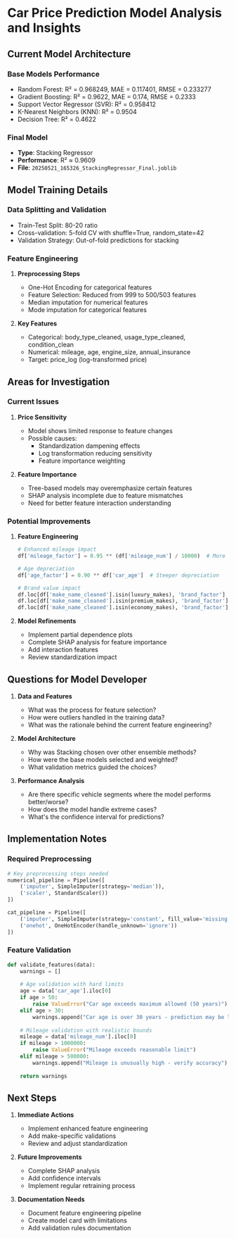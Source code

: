 # Car Price Prediction Model Analysis and Insights

## Current Model Architecture

### Base Models Performance
- Random Forest: R² = 0.968249, MAE = 0.117401, RMSE = 0.233277
- Gradient Boosting: R² = 0.9622, MAE = 0.174, RMSE = 0.2333
- Support Vector Regressor (SVR): R² = 0.958412
- K-Nearest Neighbors (KNN): R² = 0.9504
- Decision Tree: R² = 0.4622

### Final Model
- **Type**: Stacking Regressor
- **Performance**: R² ≈ 0.9609
- **File**: `20250521_165326_StackingRegressor_Final.joblib`

## Model Training Details

### Data Splitting and Validation
- Train-Test Split: 80-20 ratio
- Cross-validation: 5-fold CV with shuffle=True, random_state=42
- Validation Strategy: Out-of-fold predictions for stacking

### Feature Engineering
1. **Preprocessing Steps**
   - One-Hot Encoding for categorical features
   - Feature Selection: Reduced from 999 to 500/503 features
   - Median imputation for numerical features
   - Mode imputation for categorical features

2. **Key Features**
   - Categorical: body_type_cleaned, usage_type_cleaned, condition_clean
   - Numerical: mileage, age, engine_size, annual_insurance
   - Target: price_log (log-transformed price)

## Areas for Investigation

### Current Issues
1. **Price Sensitivity**
   - Model shows limited response to feature changes
   - Possible causes:
     - Standardization dampening effects
     - Log transformation reducing sensitivity
     - Feature importance weighting

2. **Feature Importance**
   - Tree-based models may overemphasize certain features
   - SHAP analysis incomplete due to feature mismatches
   - Need for better feature interaction understanding

### Potential Improvements

1. **Feature Engineering**
   ```python
   # Enhanced mileage impact
   df['mileage_factor'] = 0.95 ** (df['mileage_num'] / 10000)  # More gradual decline
   
   # Age depreciation
   df['age_factor'] = 0.90 ** df['car_age']  # Steeper depreciation
   
   # Brand value impact
   df.loc[df['make_name_cleaned'].isin(luxury_makes), 'brand_factor'] = 1.3
   df.loc[df['make_name_cleaned'].isin(premium_makes), 'brand_factor'] = 1.1
   df.loc[df['make_name_cleaned'].isin(economy_makes), 'brand_factor'] = 0.9
   ```

2. **Model Refinements**
   - Implement partial dependence plots
   - Complete SHAP analysis for feature importance
   - Add interaction features
   - Review standardization impact

## Questions for Model Developer

1. **Data and Features**
   - What was the process for feature selection?
   - How were outliers handled in the training data?
   - What was the rationale behind the current feature engineering?

2. **Model Architecture**
   - Why was Stacking chosen over other ensemble methods?
   - How were the base models selected and weighted?
   - What validation metrics guided the choices?

3. **Performance Analysis**
   - Are there specific vehicle segments where the model performs better/worse?
   - How does the model handle extreme cases?
   - What's the confidence interval for predictions?

## Implementation Notes

### Required Preprocessing
```python
# Key preprocessing steps needed
numerical_pipeline = Pipeline([
    ('imputer', SimpleImputer(strategy='median')),
    ('scaler', StandardScaler())
])

cat_pipeline = Pipeline([
    ('imputer', SimpleImputer(strategy='constant', fill_value='missing')),
    ('onehot', OneHotEncoder(handle_unknown='ignore'))
])
```

### Feature Validation
```python
def validate_features(data):
    warnings = []
    
    # Age validation with hard limits
    age = data['car_age'].iloc[0]
    if age > 50:
        raise ValueError("Car age exceeds maximum allowed (50 years)")
    elif age > 30:
        warnings.append("Car age is over 30 years - prediction may be less accurate")
    
    # Mileage validation with realistic bounds
    mileage = data['mileage_num'].iloc[0]
    if mileage > 1000000:
        raise ValueError("Mileage exceeds reasonable limit")
    elif mileage > 500000:
        warnings.append("Mileage is unusually high - verify accuracy")
    
    return warnings
```

## Next Steps

1. **Immediate Actions**
   - Implement enhanced feature engineering
   - Add make-specific validations
   - Review and adjust standardization

2. **Future Improvements**
   - Complete SHAP analysis
   - Add confidence intervals
   - Implement regular retraining process

3. **Documentation Needs**
   - Document feature engineering pipeline
   - Create model card with limitations
   - Add validation rules documentation
